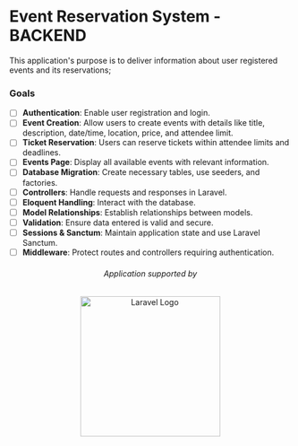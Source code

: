 # Event Reservation System - BACKEND

This application's purpose is to deliver information about user registered events and its reservations;

### Goals

- [ ] **Authentication**: Enable user registration and login.
- [ ] **Event Creation**: Allow users to create events with details like title, description, date/time, location, price, and attendee limit.
- [ ] **Ticket Reservation**: Users can reserve tickets within attendee limits and deadlines.
- [ ] **Events Page**: Display all available events with relevant information.
- [ ] **Database Migration**: Create necessary tables, use seeders, and factories.
- [ ] **Controllers**: Handle requests and responses in Laravel.
- [ ] **Eloquent Handling**: Interact with the database.
- [ ] **Model Relationships**: Establish relationships between models.
- [ ] **Validation**: Ensure data entered is valid and secure.
- [ ] **Sessions & Sanctum**: Maintain application state and use Laravel Sanctum.
- [ ] **Middleware**: Protect routes and controllers requiring authentication.

<h6 align="center">Application supported by</h6>

<p align="center"><a href="https://laravel.com" target="_blank"><img src="https://raw.githubusercontent.com/laravel/art/master/logo-lockup/5%20SVG/2%20CMYK/1%20Full%20Color/laravel-logolockup-cmyk-red.svg" width="250" alt="Laravel Logo"></a></p>